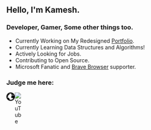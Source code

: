 ## Hello, I'm Kamesh.

### Developer, Gamer, Some other things too.
- Currently Working on My Redesigned [Portfolio][website].
- Currently Learning Data Structures and Algorithms!
- Actively Looking for Jobs.
- Contributing to Open Source.
- Microsoft Fanatic and [Brave Browser][brave] supporter.

### Judge me here:
[<img align="left" alt="portfolio-website" width="22px" src="https://raw.githubusercontent.com/iconic/open-iconic/master/svg/globe.svg">][website]
[<img align="left" alt="YouTube" width="22px" src="https://cdn.jsdelivr.net/npm/simple-icons@v3/icons/youtube.svg" />][youtube]







[website]: https://kameshkotwani.github.io/portfolio
[youtube]: https://www.youtube.com/kamesh1426
[brave]: https://www.brave.com/kam026




